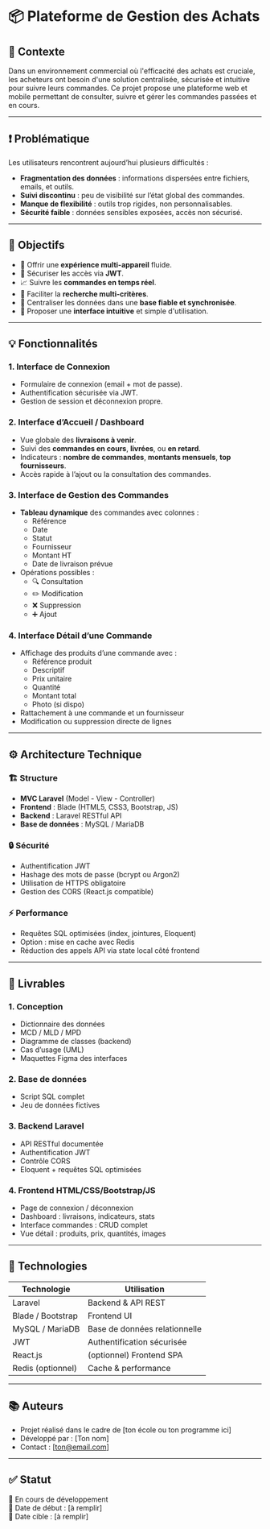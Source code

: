 # 📦 Plateforme de Gestion des Achats

## 🧭 Contexte

Dans un environnement commercial où l'efficacité des achats est cruciale, les acheteurs ont besoin d'une solution centralisée, sécurisée et intuitive pour suivre leurs commandes. Ce projet propose une plateforme web et mobile permettant de consulter, suivre et gérer les commandes passées et en cours.

---

## ❗ Problématique

Les utilisateurs rencontrent aujourd’hui plusieurs difficultés :

- **Fragmentation des données** : informations dispersées entre fichiers, emails, et outils.
- **Suivi discontinu** : peu de visibilité sur l’état global des commandes.
- **Manque de flexibilité** : outils trop rigides, non personnalisables.
- **Sécurité faible** : données sensibles exposées, accès non sécurisé.

---

## 🎯 Objectifs

- 📱 Offrir une **expérience multi-appareil** fluide.
- 🔐 Sécuriser les accès via **JWT**.
- 📈 Suivre les **commandes en temps réel**.
- 🔎 Faciliter la **recherche multi-critères**.
- 🧩 Centraliser les données dans une **base fiable et synchronisée**.
- 🧠 Proposer une **interface intuitive** et simple d'utilisation.

---

## 💡 Fonctionnalités

### 1. Interface de Connexion

- Formulaire de connexion (email + mot de passe).
- Authentification sécurisée via JWT.
- Gestion de session et déconnexion propre.

### 2. Interface d’Accueil / Dashboard

- Vue globale des **livraisons à venir**.
- Suivi des **commandes en cours**, **livrées**, ou **en retard**.
- Indicateurs : **nombre de commandes**, **montants mensuels**, **top fournisseurs**.
- Accès rapide à l’ajout ou la consultation des commandes.

### 3. Interface de Gestion des Commandes

- **Tableau dynamique** des commandes avec colonnes :
  - Référence
  - Date
  - Statut
  - Fournisseur
  - Montant HT
  - Date de livraison prévue
- Opérations possibles :
  - 🔍 Consultation
  - ✏️ Modification
  - ❌ Suppression
  - ➕ Ajout

### 4. Interface Détail d’une Commande

- Affichage des produits d’une commande avec :
  - Référence produit
  - Descriptif
  - Prix unitaire
  - Quantité
  - Montant total
  - Photo (si dispo)
- Rattachement à une commande et un fournisseur
- Modification ou suppression directe de lignes

---

## ⚙️ Architecture Technique

### 🏗️ Structure

- **MVC Laravel** (Model - View - Controller)
- **Frontend** : Blade (HTML5, CSS3, Bootstrap, JS)
- **Backend** : Laravel RESTful API
- **Base de données** : MySQL / MariaDB

### 🔒 Sécurité

- Authentification JWT
- Hashage des mots de passe (bcrypt ou Argon2)
- Utilisation de HTTPS obligatoire
- Gestion des CORS (React.js compatible)

### ⚡ Performance

- Requêtes SQL optimisées (index, jointures, Eloquent)
- Option : mise en cache avec Redis
- Réduction des appels API via state local côté frontend

---

## 🧾 Livrables

### 1. Conception

- Dictionnaire des données
- MCD / MLD / MPD
- Diagramme de classes (backend)
- Cas d’usage (UML)
- Maquettes Figma des interfaces

### 2. Base de données

- Script SQL complet
- Jeu de données fictives

### 3. Backend Laravel

- API RESTful documentée
- Authentification JWT
- Contrôle CORS
- Eloquent + requêtes SQL optimisées

### 4. Frontend HTML/CSS/Bootstrap/JS

- Page de connexion / déconnexion
- Dashboard : livraisons, indicateurs, stats
- Interface commandes : CRUD complet
- Vue détail : produits, prix, quantités, images

---

## 🔧 Technologies

| Technologie     | Utilisation               |
|----------------|----------------------------|
| Laravel         | Backend & API REST        |
| Blade / Bootstrap | Frontend UI             |
| MySQL / MariaDB | Base de données relationnelle |
| JWT             | Authentification sécurisée |
| React.js        | (optionnel) Frontend SPA  |
| Redis (optionnel)| Cache & performance      |

---

## 📚 Auteurs

- Projet réalisé dans le cadre de [ton école ou ton programme ici]
- Développé par : [Ton nom]
- Contact : [ton@email.com]

---

## ✅ Statut

🚧 En cours de développement  
📅 Date de début : [à remplir]  
🎯 Date cible : [à remplir]

